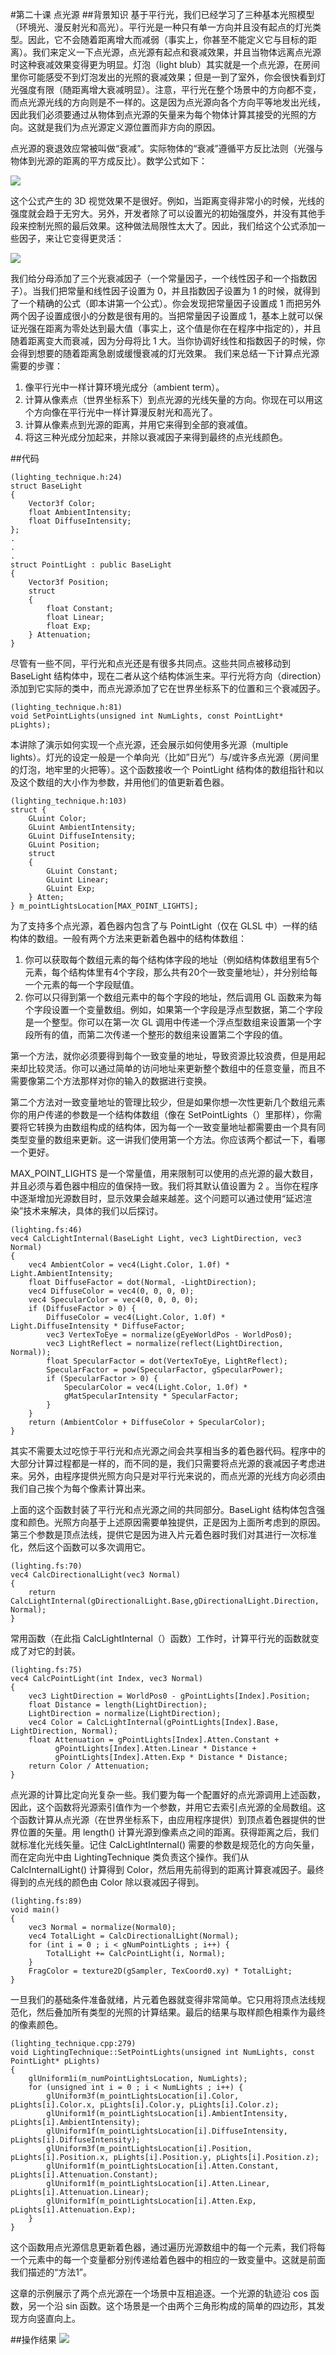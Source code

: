 #第二十课 点光源
##背景知识
基于平行光，我们已经学习了三种基本光照模型（环境光、漫反射光和高光）。平行光是一种只有单一方向并且没有起点的灯光类型。因此，它不会随着距离增大而减弱（事实上，你甚至不能定义它与目标的距离）。我们来定义一下点光源，点光源有起点和衰减效果，并且当物体远离点光源时这种衰减效果变得更为明显。灯泡（light blub）其实就是一个点光源，在房间里你可能感受不到灯泡发出的光照的衰减效果；但是一到了室外，你会很快看到灯光强度有限（随距离增大衰减明显）。注意，平行光在整个场景中的方向都不变，而点光源光线的方向则是不一样的。这是因为点光源向各个方向平等地发出光线，因此我们必须要通过从物体到点光源的矢量来为每个物体计算其接受的光照的方向。这就是我们为点光源定义源位置而非方向的原因。  

点光源的衰退效应常被叫做“衰减”。实际物体的“衰减”遵循平方反比法则（光强与物体到光源的距离的平方成反比）。数学公式如下：  

![](images/picture201.jpg)

这个公式产生的 3D 视觉效果不是很好。例如，当距离变得非常小的时候，光线的强度就会趋于无穷大。另外，开发者除了可以设置光的初始强度外，并没有其他手段来控制光照的最后效果。这种做法局限性太大了。因此，我们给这个公式添加一些因子，来让它变得更灵活：  

![](images/picture202.jpg)

我们给分母添加了三个光衰减因子（一个常量因子，一个线性因子和一个指数因子）。当我们把常量和线性因子设置为 0，并且指数因子设置为 1 的时候，就得到了一个精确的公式（即本讲第一个公式）。你会发现把常量因子设置成 1 而把另外两个因子设置成很小的分数是很有用的。当把常量因子设置成 1，基本上就可以保证光强在距离为零处达到最大值（事实上，这个值是你在在程序中指定的），并且随着距离变大而衰减，因为分母将比 1 大。当你协调好线性和指数因子的时候，你会得到想要的随着距离急剧或缓慢衰减的灯光效果。
我们来总结一下计算点光源需要的步骤：  

1. 像平行光中一样计算环境光成分（ambient  term）。
2. 计算从像素点（世界坐标系下）到点光源的光线矢量的方向。你现在可以用这个方向像在平行光中一样计算漫反射光和高光了。
3. 计算从像素点到光源的距离，并用它来得到全部的衰减值。
4. 将这三种光成分加起来，并除以衰减因子来得到最终的点光线颜色。

##代码
```
(lighting_technique.h:24)
struct BaseLight
{
    Vector3f Color;
    float AmbientIntensity;
    float DiffuseIntensity;
};
.
.
.
struct PointLight : public BaseLight
{
    Vector3f Position;
    struct
    {
        float Constant;
        float Linear;
        float Exp;
    } Attenuation;
}
```

尽管有一些不同，平行光和点光还是有很多共同点。这些共同点被移动到 BaseLight 结构体中，现在二者从这个结构体派生来。平行光将方向（direction）添加到它实际的类中，而点光源添加了它在世界坐标系下的位置和三个衰减因子。

```
(lighting_technique.h:81)
void SetPointLights(unsigned int NumLights, const PointLight* pLights);
```

本讲除了演示如何实现一个点光源，还会展示如何使用多光源（multiple lights）。灯光的设定一般是一个单向光（比如”日光”）与/或许多点光源（房间里的灯泡，地牢里的火把等）。这个函数接收一个 PointLight 结构体的数组指针和以及这个数组的大小作为参数，并用他们的值更新着色器。

```
(lighting_technique.h:103)
struct {
    GLuint Color;
    GLuint AmbientIntensity;
    GLuint DiffuseIntensity;
    GLuint Position;
    struct
    {
        GLuint Constant;
        GLuint Linear;
        GLuint Exp;
    } Atten;
} m_pointLightsLocation[MAX_POINT_LIGHTS];
```

为了支持多个点光源，着色器内包含了与 PointLight（仅在 GLSL 中）一样的结构体的数组。一般有两个方法来更新着色器中的结构体数组：
1. 你可以获取每个数组元素的每个结构体字段的地址（例如结构体数组里有5个元素，每个结构体里有4个字段，那么共有20个一致变量地址），并分别给每一个元素的每一个字段赋值。
2. 你可以只得到第一个数组元素中的每个字段的地址，然后调用 GL 函数来为每个字段设置一个变量数组。例如，如果第一个字段是浮点型数据，第二个字段是一个整型。你可以在第一次 GL 调用中传递一个浮点型数组来设置第一个字段所有的值，而第二次传递一个整形的数组来设置第二个字段的值。  

第一个方法，就你必须要得到每个一致变量的地址，导致资源比较浪费，但是用起来却比较灵活。你可以通过简单的访问地址来更新整个数组中的任意变量，而且不需要像第二个方法那样对你的输入的数据进行变换。  

第二个方法对一致变量地址的管理比较少，但是如果你想一次性更新几个数组元素你的用户传递的参数是一个结构体数组（像在 SetPointLights（）里那样），你需要将它转换为由数组构成的结构体，因为每一个一致变量地址都需要由一个具有同类型变量的数组来更新。这一讲我们使用第一个方法。你应该两个都试一下，看哪一个更好。  

MAX_POINT_LIGHTS 是一个常量值，用来限制可以使用的点光源的最大数目，并且必须与着色器中相应的值保持一致。我们将其默认值设置为 2 。当你在程序中逐渐增加光源数目时，显示效果会越来越差。这个问题可以通过使用“延迟渲染”技术来解决，具体的我们以后探讨。

```
(lighting.fs:46)
vec4 CalcLightInternal(BaseLight Light, vec3 LightDirection, vec3 Normal)
{
    vec4 AmbientColor = vec4(Light.Color, 1.0f) * Light.AmbientIntensity;
    float DiffuseFactor = dot(Normal, -LightDirection);
    vec4 DiffuseColor = vec4(0, 0, 0, 0);
    vec4 SpecularColor = vec4(0, 0, 0, 0);
    if (DiffuseFactor > 0) {
        DiffuseColor = vec4(Light.Color, 1.0f) * Light.DiffuseIntensity * DiffuseFactor;
        vec3 VertexToEye = normalize(gEyeWorldPos - WorldPos0);
        vec3 LightReflect = normalize(reflect(LightDirection, Normal));
        float SpecularFactor = dot(VertexToEye, LightReflect);
        SpecularFactor = pow(SpecularFactor, gSpecularPower);
        if (SpecularFactor > 0) {
            SpecularColor = vec4(Light.Color, 1.0f) *
            gMatSpecularIntensity * SpecularFactor;
        }
    }
    return (AmbientColor + DiffuseColor + SpecularColor);
}
```  

其实不需要太过吃惊于平行光和点光源之间会共享相当多的着色器代码。程序中的大部分计算过程都是一样的，而不同的是，我们只需要将点光源的衰减因子考虑进来。另外，由程序提供光照方向只是对平行光来说的，而点光源的光线方向必须由我们自己挨个为每个像素计算出来。  

上面的这个函数封装了平行光和点光源之间的共同部分。BaseLight 结构体包含强度和颜色。光照方向基于上述原因需要单独提供，正是因为上面所考虑到的原因。第三个参数是顶点法线，提供它是因为进入片元着色器时我们对其进行一次标准化，然后这个函数可以多次调用它。  

```
(lighting.fs:70)
vec4 CalcDirectionalLight(vec3 Normal)
{
    return  CalcLightInternal(gDirectionalLight.Base,gDirectionalLight.Direction, Normal);
}  
```

常用函数（在此指 CalcLightInternal（）函数）工作时，计算平行光的函数就变成了对它的封装。  

```
(lighting.fs:75)
vec4 CalcPointLight(int Index, vec3 Normal)
{
    vec3 LightDirection = WorldPos0 - gPointLights[Index].Position;
    float Distance = length(LightDirection);
    LightDirection = normalize(LightDirection);
    vec4 Color = CalcLightInternal(gPointLights[Index].Base, LightDirection, Normal);
    float Attenuation = gPointLights[Index].Atten.Constant +
          gPointLights[Index].Atten.Linear * Distance +
          gPointLights[Index].Atten.Exp * Distance * Distance;
    return Color / Attenuation;
}
``` 

点光源的计算比定向光复杂一些。我们要为每一个配置好的点光源调用上述函数，因此，这个函数将光源索引值作为一个参数，并用它去索引点光源的全局数组。这个函数计算从点光源（在世界坐标系下，由应用程序提供）到顶点着色器提供的世界位置的矢量。用 length() 计算光源到像素点之间的距离。获得距离之后，我们就标准化光线矢量。记住 CalcLightInternal() 需要的参数是规范化的方向矢量，而在定向光中由 LightingTechnique 类负责这个操作。我们从 CalcInternalLight() 计算得到 Color，然后用先前得到的距离计算衰减因子。最终得到的点光线的颜色由 Color 除以衰减因子得到。  

```
(lighting.fs:89)
void main()
{
    vec3 Normal = normalize(Normal0);
    vec4 TotalLight = CalcDirectionalLight(Normal);
    for (int i = 0 ; i < gNumPointLights ; i++) {
        TotalLight += CalcPointLight(i, Normal);
    }
    FragColor = texture2D(gSampler, TexCoord0.xy) * TotalLight;
}
```

一旦我们的基础条件准备就绪，片元着色器就变得非常简单。它只用将顶点法线规范化，然后叠加所有类型的光照的计算结果。最后的结果与取样颜色相乘作为最终的像素颜色。  

```
(lighting_technique.cpp:279)
void LightingTechnique::SetPointLights(unsigned int NumLights, const PointLight* pLights)
{
    glUniform1i(m_numPointLightsLocation, NumLights);
    for (unsigned int i = 0 ; i < NumLights ; i++) {
        glUniform3f(m_pointLightsLocation[i].Color,      pLights[i].Color.x, pLights[i].Color.y, pLights[i].Color.z);
        glUniform1f(m_pointLightsLocation[i].AmbientIntensity, pLights[i].AmbientIntensity);
        glUniform1f(m_pointLightsLocation[i].DiffuseIntensity, pLights[i].DiffuseIntensity);
        glUniform3f(m_pointLightsLocation[i].Position, pLights[i].Position.x, pLights[i].Position.y, pLights[i].Position.z);
        glUniform1f(m_pointLightsLocation[i].Atten.Constant, pLights[i].Attenuation.Constant);
        glUniform1f(m_pointLightsLocation[i].Atten.Linear, pLights[i].Attenuation.Linear);
        glUniform1f(m_pointLightsLocation[i].Atten.Exp, pLights[i].Attenuation.Exp);
    }
}
```

这个函数用点光源信息更新着色器，通过遍历光源数组中的每一个元素，我们将每一个元素中的每一个变量都分别传递给着色器中的相应的一致变量中。这就是前面我们描述的“方法1”。

这章的示例展示了两个点光源在一个场景中互相追逐。一个光源的轨迹沿 cos 函数，另一个沿 sin 函数。这个场景是一个由两个三角形构成的简单的四边形，其发现方向竖直向上。

##操作结果
![](images/picture203.jpg)